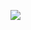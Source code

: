 ![](https://media.githubusercontent.com/media/dyzz/dyzz.github.io/master/images/ElementalFortitude.png)